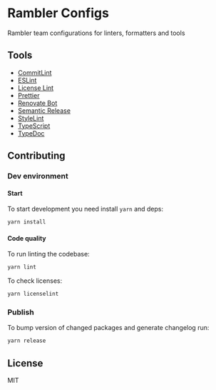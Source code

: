 # Rambler Configs

Rambler team configurations for linters, formatters and tools

## Tools

* [CommitLint](packages/commitlint-config)
* [ESLint](packages/eslint-config)
* [License Lint](packages/licenselint-config)
* [Prettier](packages/prettier-config)
* [Renovate Bot](packages/renovate-config)
* [Semantic Release](packages/semantic-release-config)
* [StyleLint](packages/stylelint-config)
* [TypeScript](packages/ts-config)
* [TypeDoc](packages/typedoc-config)

## Contributing

### Dev environment

#### Start

To start development you need install `yarn` and deps:

```sh
yarn install
```

#### Code quality

To run linting the codebase:

```sh
yarn lint
```

To check licenses:

```sh
yarn licenselint
```

### Publish

To bump version of changed packages and generate changelog run:

```sh
yarn release
```

## License

MIT
